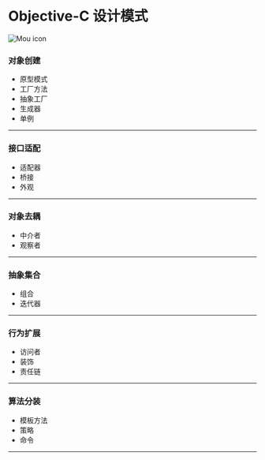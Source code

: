 # Objective-C 设计模式
![Mou icon](http://a1.jikexueyuan.com/home/201601/29/7c2e/56ab1968879d8.jpg)
### 对象创建
* 原型模式
* 工厂方法
* 抽象工厂
* 生成器	
* 单例

- - - -

### 接口适配
* 适配器
* 桥接
* 外观

---
### 对象去耦
* 中介者
* 观察者

---
### 抽象集合
* 组合
* 迭代器

---
### 行为扩展
* 访问者
* 装饰
* 责任链

---
### 算法分装
* 模板方法
* 策略
* 命令

---